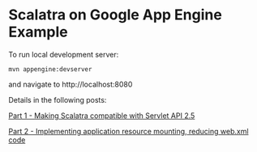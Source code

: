 # Scalatra on Google App Engine Example

To run local development server:

```
mvn appengine:devserver
```

and navigate to http://localhost:8080

Details in the following posts:

[Part 1 - Making Scalatra compatible with Servlet API 2.5](http://www.gabiaxel.com/2014/09/getting-scalatra-to-work-on-google-app.html)

[Part 2 - Implementing application resource mounting, reducing web.xml code](http://www.gabiaxel.com/2014/09/getting-scalatra-to-work-on-google-app_27.html)